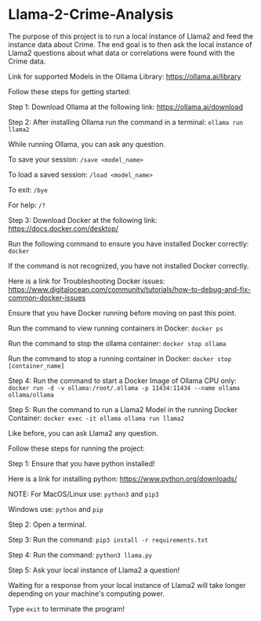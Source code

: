 # Llama-2-Crime-Analysis



The purpose of this project is to run a local instance of Llama2
and feed the instance data about Crime. The end goal is to then
ask the local instance of Llama2 questions about what data or
correlations were found with the Crime data.



Link for supported Models in the Ollama Library:
https://ollama.ai/library



Follow these steps for getting started:

Step 1:
Download Ollama at the following link:
https://ollama.ai/download

Step 2:
After installing Ollama run the command in a terminal:
`ollama run llama2`

While running Ollama, you can ask any question.

To save your session:
`/save <model_name>`

To load a saved session:
`/load <model_name>`

To exit:
`/bye`

For help:
`/?`

Step 3:
Download Docker at the following link:
https://docs.docker.com/desktop/

Run the following command to ensure you have installed Docker correctly:
`docker`

If the command is not recognized, you have not installed Docker correctly.

Here is a link for Troubleshooting Docker issues:
https://www.digitalocean.com/community/tutorials/how-to-debug-and-fix-common-docker-issues

Ensure that you have Docker running before moving on past this point.

Run the command to view running containers in Docker:
`docker ps`

Run the command to stop the ollama container:
`docker stop ollama`

Run the command to stop a running container in Docker:
`docker stop [container_name]`

Step 4:
Run the command to start a Docker Image of Ollama CPU only:
`docker run -d -v ollama:/root/.ollama -p 11434:11434 --name ollama ollama/ollama`

Step 5:
Run the command to run a Llama2 Model in the running Docker Container:
`docker exec -it ollama ollama run llama2`

Like before, you can ask Llama2 any question.



Follow these steps for running the project:

Step 1:
Ensure that you have python installed!

Here is a link for installing python:
https://www.python.org/downloads/

NOTE:
For MacOS/Linux use:
`python3` and `pip3`

Windows use:
`python` and `pip`

Step 2:
Open a terminal.

Step 3:
Run the command:
`pip3 install -r requirements.txt`

Step 4:
Run the command:
`python3 llama.py`

Step 5:
Ask your local instance of Llama2 a question!

Waiting for a response from your local instance of Llama2 will take
longer depending on your machine's computing power.

Type `exit` to terminate the program!